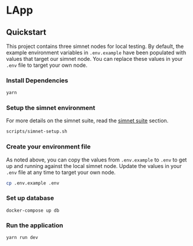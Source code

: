 # LApp

## Quickstart

This project contains three simnet nodes for local testing. By default, the example environment variables in `.env.example` have been populated with values that target our simnet node. You can replace these values in your `.env` file to target your own node.

### Install Dependencies

```sh
yarn
```

### Setup the simnet environment

For more details on the simnet suite, read the [simnet suite](#simnet-suite) section.

```sh
scripts/simnet-setup.sh
```

### Create your environment file

As noted above, you can copy the values from `.env.example` to `.env` to get up and running against the local simnet node. Update the values in your `.env` file at any time to target your own node.

```sh
cp .env.example .env
```

### Set up database

```
docker-compose up db
```

### Run the application

```sh
yarn run dev
```
